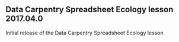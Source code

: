 ## Data Carpentry Spreadsheet Ecology lesson 2017.04.0

Initial release of the Data Carpentry Spreadsheet Ecology lesson